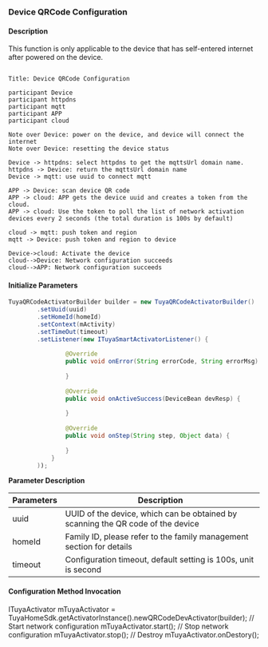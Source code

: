 ### Device QRCode Configuration

#### Description

This function is only applicable to the device that has self-entered internet after powered on the device. 

```sequence

Title: Device QRCode Configuration

participant Device
participant httpdns
participant mqtt
participant APP
participant cloud

Note over Device: power on the device, and device will connect the internet
Note over Device: resetting the device status

Device -> httpdns: select httpdns to get the mqttsUrl domain name.
httpdns -> Device: return the mqttsUrl domain name
Device -> mqtt: use uuid to connect mqtt

APP -> Device: scan device QR code
APP -> cloud: APP gets the device uuid and creates a token from the cloud.
APP -> cloud: Use the token to poll the list of network activation devices every 2 seconds (the total duration is 100s by default)

cloud -> mqtt: push token and region
mqtt -> Device: push token and region to device

Device->cloud: Activate the device
cloud-->Device: Network configuration succeeds
cloud-->APP: Network configuration succeeds

```

#### Initialize Parameters

```java
TuyaQRCodeActivatorBuilder builder = new TuyaQRCodeActivatorBuilder()
        .setUuid(uuid)
        .setHomeId(homeId)
        .setContext(mActivity)
        .setTimeOut(timeout)
        .setListener(new ITuyaSmartActivatorListener() {
            
                @Override
                public void onError(String errorCode, String errorMsg) {
                    
                }
            
                @Override
                public void onActiveSuccess(DeviceBean devResp) {
                    
                }
            
                @Override
                public void onStep(String step, Object data) {
                    
                }
            }
        ));
```
**Parameter Description**

| Parameters         | Description |
| ------------ | -------------------------- |
| uuid            | UUID of the device, which can be obtained by scanning the QR code of the device |
| homeId          | Family ID, please refer to the family management section for details |
| timeout         | Configuration timeout, default setting is 100s, unit is second|

#### Configuration Method Invocation

ITuyaActivator mTuyaActivator = TuyaHomeSdk.getActivatorInstance().newQRCodeDevActivator(builder);
// Start network configuration
mTuyaActivator.start();
// Stop network configuration
mTuyaActivator.stop();
// Destroy
mTuyaActivator.onDestory();
```
